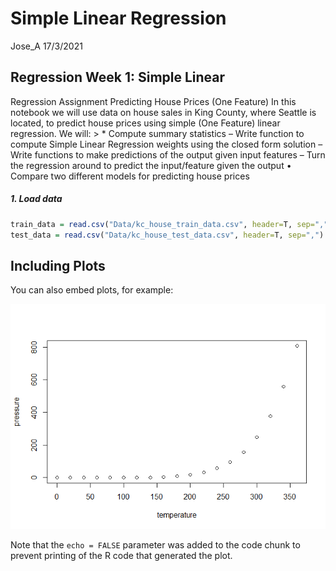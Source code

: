 Simple Linear Regression
================
Jose\_A
17/3/2021

## Regression Week 1: Simple Linear

Regression Assignment Predicting House Prices (One Feature) In this
notebook we will use data on house sales in King County, where Seattle
is located, to predict house prices using simple (One Feature) linear
regression. We will: \> \* Compute summary statistics – Write function
to compute Simple Linear Regression weights using the closed form
solution – Write functions to make predictions of the output given input
features – Turn the regression around to predict the input/feature given
the output • Compare two different models for predicting house prices

##### 1\. Load data

``` r
train_data = read.csv("Data/kc_house_train_data.csv", header=T, sep=",")
test_data = read.csv("Data/kc_house_test_data.csv", header=T, sep=",")
```

## Including Plots

You can also embed plots, for example:

![](Simple-Linear-Regression_files/figure-gfm/pressure-1.png)<!-- -->

Note that the `echo = FALSE` parameter was added to the code chunk to
prevent printing of the R code that generated the plot.
